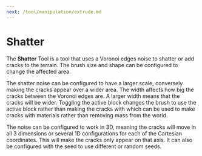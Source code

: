 ```yaml
---
next: /tool/manipulation/extrude.md
---
```


# Shatter

The **Shatter** Tool is a tool that uses a Voronoi edges noise to shatter or add cracks to the terrain. The brush size and shape can be configured to change the affected area. 

The shatter noise can be configured to have a larger scale, conversely making the cracks appear over a wider area. The width affects how big the cracks between the Voronoi edges are. A larger width means that the cracks will be wider. Toggling the active block changes the brush to use the active block rather than making the cracks with which can be used to make cracks with materials rather than removing mass from the world.

The noise can be configured to work in 3D, meaning the cracks will move in all 3 dimensions or several 1D configurations for each of the Cartesian coordinates. This will make the cracks only appear on that axis. It can also be configured with the seed to use different or random seeds.
